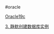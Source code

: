 #oracle

[Oracle19c](../../Oracle%20Installation/2.Silent%20installation%20of%20oracle19c.md)

[3. 静默创建数据库实例](../../Oracle%20Installation/2.Silent%20installation%20of%20oracle19c.md#20231110105237-sn4z038)

‍
